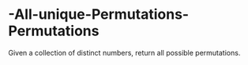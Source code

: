 # -All-unique-Permutations-Permutations
Given a collection of distinct numbers, return all possible permutations.
